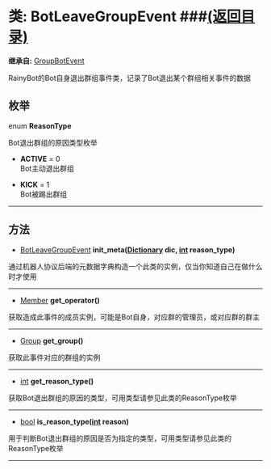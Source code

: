 # 类: BotLeaveGroupEvent ###[(返回目录)](README.md)  
  
**继承自:** [GroupBotEvent](GroupBotEvent.md)  
  
RainyBot的Bot自身退出群组事件类，记录了Bot退出某个群组相关事件的数据  
  
## 枚举  
  
enum **ReasonType**  
  
Bot退出群组的原因类型枚举  
  
- **ACTIVE** = 0  
Bot主动退出群组  
  
- **KICK** = 1  
Bot被踢出群组  
  
---  
  
## 方法 
  
- [BotLeaveGroupEvent](BotLeaveGroupEvent.md) **init_meta([Dictionary](https://docs.godotengine.org/en/latest/classes/class_dictionary.html) dic, [int](https://docs.godotengine.org/en/latest/classes/class_int.html) reason_type)**  
  
通过机器人协议后端的元数据字典构造一个此类的实例，仅当你知道自己在做什么时才使用  
  
---  
  
- [Member](Member.md) **get_operator()**  
  
获取造成此事件的成员实例，可能是Bot自身，对应群的管理员，或对应群的群主  
  
---  
  
- [Group](Group.md) **get_group()**  
  
获取此事件对应的群组的实例  
  
---  
  
- [int](https://docs.godotengine.org/en/latest/classes/class_int.html) **get_reason_type()**  
  
获取Bot退出群组的原因的类型，可用类型请参见此类的ReasonType枚举  
  
---  
  
- [bool](https://docs.godotengine.org/en/latest/classes/class_bool.html) **is_reason_type([int](https://docs.godotengine.org/en/latest/classes/class_int.html) reason)**  
  
用于判断Bot退出群组的原因是否为指定的类型，可用类型请参见此类的ReasonType枚举  
  
---  
  

